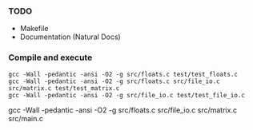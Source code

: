 ### TODO

- Makefile
- Documentation (Natural Docs)

### Compile and execute

```
gcc -Wall -pedantic -ansi -O2 -g src/floats.c test/test_floats.c
gcc -Wall -pedantic -ansi -O2 -g src/floats.c src/file_io.c src/matrix.c test/test_matrix.c
gcc -Wall -pedantic -ansi -O2 -g src/file_io.c test/test_file_io.c
```

gcc -Wall -pedantic -ansi -O2 -g src/floats.c src/file_io.c src/matrix.c src/main.c
